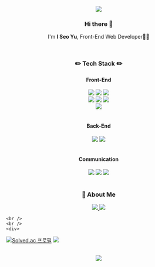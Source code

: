 
<!--
**yuiseo/yuiseo** is a ✨ _special_ ✨ repository because its `README.md` (this file) appears on your GitHub profile.

Here are some ideas to get you started:

- 🔭 I’m currently working on ...
- 🌱 I’m currently learning ...
- 👯 I’m looking to collaborate on ...
- 🤔 I’m looking for help with ...
- 💬 Ask me about ...
- 📫 How to reach me: ...
- 😄 Pronouns: ...
- ⚡ Fun fact: ...
-->




<div align="center">
    <img src="https://capsule-render.vercel.app/api?type=waving&color=0:4282f4,100:f3e5f4&height=260&section=header&text=Welcome,%20I%20Seo's%20GitHub&fontSize=50&fontColor=ffffff" />
    <h3>Hi there 👋</h3>
    <p>I'm <b>I Seo Yu</b>, Front-End Web Developer👩‍💻</p>
    <p></p>
    <br/>
    <h3>✏️ Tech Stack ✏️</h3>
<h4>Front-End</h4>
<div>
<img src="https://img.shields.io/badge/HTML5-E34F26?style=for-the-badge&logo=HTML5&logoColor=white"/>
<img src="https://img.shields.io/badge/CSS3-1572B6?style=for-the-badge&logo=CSS3&logoColor=white"/>
<img src="https://img.shields.io/badge/JavaScript-F7DF1E?style=for-the-badge&logo=JavaScript&logoColor=white"/>
</div>
<div>
<img src="https://img.shields.io/badge/React.js-61DAFB?style=for-the-badge&logo=React&logoColor=white"/>
<img src="https://img.shields.io/badge/Next.js-000000?style=for-the-badge&logo=Next.js&logoColor=white"/>
<img src="https://img.shields.io/badge/Vue.js-4FC08D?style=for-the-badge&logo=Vue.js&logoColor=white"/>
</div>
<div>
<img src="https://img.shields.io/badge/styled components-DB7093?style=for-the-badge&logo=styled-components&logoColor=white"/>
</div>
<br />
<h4>Back-End</h4>
<div>
<img src="https://img.shields.io/badge/Python-3776AB?style=for-the-badge&logo=python&logoColor=white"/>
<img src="https://img.shields.io/badge/Django-092E20?style=for-the-badge&logo=Django&logoColor=white"/>
</div>
<br />
<h4>Communication</h4>
<div>
<img src="https://img.shields.io/badge/Jira-0052CC?style=for-the-badge&logo=jira&logoColor=white"/>
<img src="https://img.shields.io/badge/Figma-F24E1E?style=for-the-badge&logo=figma&logoColor=white"/>
<img src="https://img.shields.io/badge/Notion-000000?style=for-the-badge&logo=notion&logoColor=white"/>
</div>
	<br />
	<h3>📌 About Me </h3>
	<a href="https://luminous24.tistory.com" target="_blank">
		<img src="https://img.shields.io/badge/TECH Blog-4282f4?style=for-the-badge&logo=Tistory&logoColor=white"/>
	</a>
	<a href="https://mail.google.com/mail/?view=cm&amp;fs=1&amp;to=oesiu24@gmail.com" target="_blank">
	<img src="https://img.shields.io/badge/Gmail-f3e5f4?style=for-the-badge&logo=Gmail&logoColor=white"/>
	</a>
		</div>

	<br />
	<br />
	<div>
[![Solved.ac
프로필](http://mazassumnida.wtf/api/v2/generate_badge?boj={oesiu24})](https://solved.ac/{oesiu24})
		<img src="http://mazandi.herokuapp.com/api?handle=oesiu24&theme=warm"/>
	</div>
	<br />
	<br />
<div align="center">
<img src="https://capsule-render.vercel.app/api?type=waving&color=20:b0c4de,100:f3e5f4&height=200&reversal=true&section=footer" />
</div>
